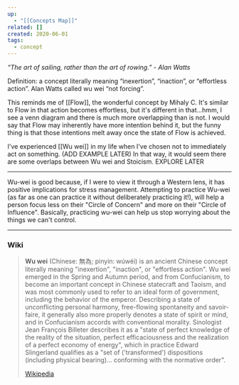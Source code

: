 ```yaml
---
up:
  - "[[Concepts Map]]"
related: []
created: 2020-06-01
tags:
  - concept
---
```


*“The art of sailing, rather than the art of rowing.” - Alan Watts*

Definition: a concept literally meaning “inexertion”, “inaction”, or “effortless action”. Alan Watts called wu wei “not forcing”.  

This reminds me of [[Flow]], the wonderful concept by Mihaly C. 
It's similar to Flow in that action becomes effortless, but it's different in that...hmm, I see a venn diagram and there is much more overlapping than is not. I would say that Flow may inherently have more intention behind it, but the funny thing is that those intentions melt away once the state of Flow is achieved.

I've experienced [[Wu wei]] in my life when I've chosen not to immediately act on something. (ADD EXAMPLE LATER) In that way, it would seem there are some overlaps between Wu wei and Stoicism. EXPLORE LATER

---
Wu-wei is good because, if I were to view it through a Western lens, it has positive implications for stress management. Attempting to practice Wu-wei (as far as one can practice it without deliberately practicing it!), will help a person focus less on their "Circle of Concern" and more on their "Circle of Influence". Basically, practicing wu-wei can help us stop worrying about the things we can't control.

---

### Wiki
> **Wu wei** (Chinese: 無為; pinyin: wúwéi) is an ancient Chinese concept literally meaning "inexertion", "inaction", or "effortless action". Wu wei emerged in the Spring and Autumn period, and from Confucianism, to become an important concept in Chinese statecraft and Taoism, and was most commonly used to refer to an ideal form of government, including the behavior of the emperor.  Describing a state of unconflicting personal harmony, free-flowing spontaneity and savoir-faire, it generally also more properly denotes a state of spirit or mind, and in Confucianism accords with conventional morality.  Sinologist Jean François Billeter describes it as a "state of perfect knowledge of the reality of the situation, perfect efficaciousness and the realization of a perfect economy of energy", which in practice Edward Slingerland qualifies as a "set of ('transformed') dispositions (including physical bearing)... conforming with the normative order".
>
> [Wikipedia](https://en.wikipedia.org/wiki/Wu%20wei)